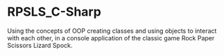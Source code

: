# RPSLS_C-Sharp

Using the concepts of OOP creating classes and using objects to interact with each other, in a console application of the classic game Rock Paper Scissors Lizard Spock. 
